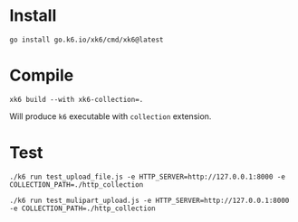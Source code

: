 # Install

```
go install go.k6.io/xk6/cmd/xk6@latest
```

# Compile

```
xk6 build --with xk6-collection=.
```

Will produce `k6` executable with `collection` extension.

# Test

```
./k6 run test_upload_file.js -e HTTP_SERVER=http://127.0.0.1:8000 -e COLLECTION_PATH=./http_collection
```

```
./k6 run test_mulipart_upload.js -e HTTP_SERVER=http://127.0.0.1:8000 -e COLLECTION_PATH=./http_collection
```
